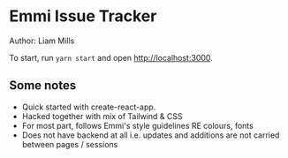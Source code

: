 # Emmi Issue Tracker

Author: Liam Mills

To start, run ```yarn start``` and open [http://localhost:3000](http://localhost:3000).

## Some notes
* Quick started with create-react-app.
* Hacked together with mix of Tailwind & CSS
* For most part, follows Emmi's style guidelines RE colours, fonts
* Does not have backend at all i.e. updates and additions are not carried between pages / sessions